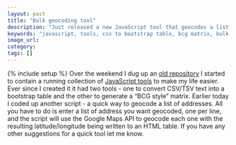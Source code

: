 ```yaml
---
layout: post
title: "Bulk geocoding tool"
description: "Just released a new JavaScript tool that geocodes a list of addresses."
keywords: "javascript, tools, csv to bootstrap table, bcg matrix, bulk geocoding"
image_url:
category:
tags: []
---
```

{% include setup %}
Over the weekend I dug up an <a href="https://github.com/dangoldin/js-tools" target="_blank">old repository</a> I started to contain a running collection of <a href="http://dangoldin.com/js-tools/" target="_blank">JavaScript tools</a> to make my life easier. Ever since I created it it had two tools - one to convert CSV/TSV text into a bootstrap table and the other to generate a “BCG style” matrix. Earlier today I coded up another script - a quick way to geocode a list of addresses. All you have to do is enter a list of address you want geocoded, one per line, and the script will use the Google Maps API to geocode each one with the resulting latitude/longitude being written to an HTML table. If you have any other suggestions for a quick tool let me know.